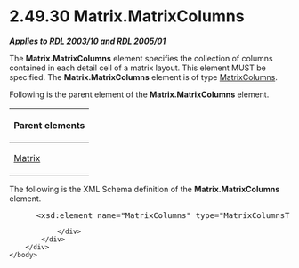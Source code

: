 <html dir="LTR" xmlns:mshelp="http://msdn.microsoft.com/mshelp" xmlns:ddue="http://ddue.schemas.microsoft.com/authoring/2003/5" xmlns:xlink="http://www.w3.org/1999/xlink" xmlns:tool="http://www.microsoft.com/tooltip">
    <head>
        <meta http-equiv="Content-Type" content="text/html; CHARSET=utf-8"></meta>
        <meta name="save" content="history"></meta>
        <title>2.49.30 Matrix.MatrixColumns</title>
        <xml>
            <mshelp:toctitle title="2.49.30 Matrix.MatrixColumns"></mshelp:toctitle>
            <mshelp:rltitle title="[MS-RDL]: Matrix.MatrixColumns"></mshelp:rltitle>
            <mshelp:keyword index="A" term="1408681e-0965-478f-a491-0982c7a8f54c"></mshelp:keyword>
            <mshelp:attr name="DCSext.ContentType" value="open specification"></mshelp:attr>
            <mshelp:attr name="AssetID" value="1408681e-0965-478f-a491-0982c7a8f54c"></mshelp:attr>
            <mshelp:attr name="TopicType" value="kbRef"></mshelp:attr>
            <mshelp:attr name="DCSext.Title" value="[MS-RDL]: Matrix.MatrixColumns" />
        </xml>
    </head>
    <body>
        <div id="header">
            <h1 class="heading">2.49.30 Matrix.MatrixColumns</h1>
        </div>
        <div id="mainSection">
            <div id="mainBody">
                <div id="allHistory" class="saveHistory"></div>
                <div id="sectionSection0" class="section" name="collapseableSection">
                    

<p><b><i>Applies to </i></b><a href="a7e2ad00-07c8-4f6d-80ab-3ad55df7b233.html"><b><i>RDL 2003/10</i></b></a><b>
<i>and </i></b><a href="3ebe2912-4958-4832-b391-cad1f5e13338.html"><b><i>RDL 2005/01</i></b></a></p>

<p>The <b>Matrix.MatrixColumns</b> element specifies the
collection of columns contained in each detail cell of a matrix layout. This
element MUST be specified. The <b>Matrix.MatrixColumns</b> element is of type <a href="f7861a0c-2518-4980-aa18-15abb3116c8c.html">MatrixColumns</a>.</p>

<p>Following is the parent element of the <b>Matrix.MatrixColumns</b>
element.</p>

<table>
 <thead>
  <tr>
   <th>
   <p>Parent elements</p>
   </th>
  </tr>
 </thead>
 <tr>
  <td>
  <p><a href="25419c0a-c7c6-43d7-8ca5-1af842666dcb.html">Matrix</a></p>
  </td>
 </tr>
</table>

<p>The following is the XML Schema definition of the <b>Matrix.MatrixColumns</b>
element.           </p>

<dl>
<dd>
<div><pre> &lt;xsd:element name=&quot;MatrixColumns&quot; type=&quot;MatrixColumnsType&quot; /&gt;
</pre></div>
</dd></dl>


                </div>
            </div>
        </div>
    </body>
</html>
